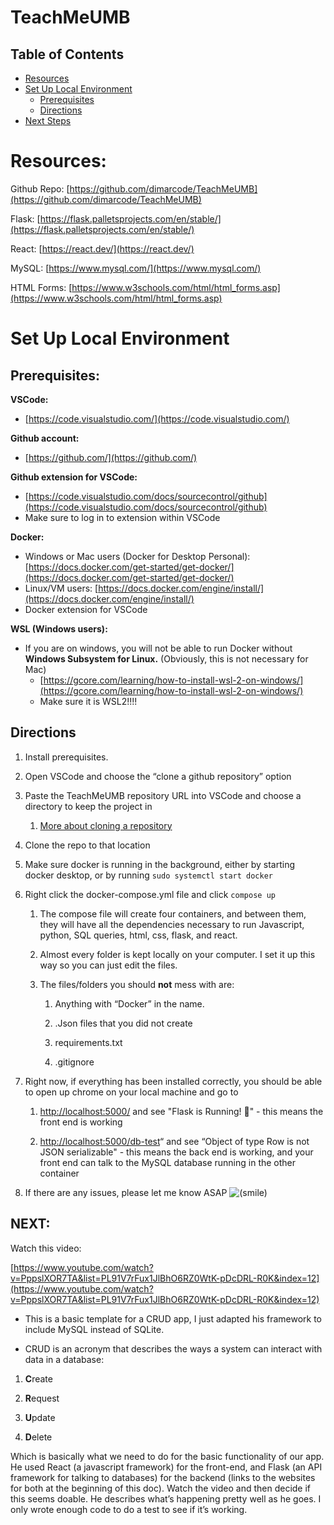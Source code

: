 
# TeachMeUMB

## Table of Contents
- [Resources](https://github.com/dimarcode/TeachMeUMB/new/main?filename=README.md#resources)
- [Set Up Local Environment](https://github.com/dimarcode/TeachMeUMB/new/main?filename=README.md#set-up-local-environment)
	- [Prerequisites](https://github.com/dimarcode/TeachMeUMB/new/main?filename=README.md#prerequisites)
	- [Directions](https://github.com/dimarcode/TeachMeUMB/new/main?filename=README.md#directions)
- [Next Steps](https://github.com/dimarcode/TeachMeUMB/new/main?filename=README.md#next-steps)
# Resources:

Github Repo: [https://github.com/dimarcode/TeachMeUMB](https://github.com/dimarcode/TeachMeUMB)

Flask: [https://flask.palletsprojects.com/en/stable/](https://flask.palletsprojects.com/en/stable/)

React: [https://react.dev/](https://react.dev/)

MySQL: [https://www.mysql.com/](https://www.mysql.com/)

HTML Forms: [https://www.w3schools.com/html/html_forms.asp](https://www.w3schools.com/html/html_forms.asp)

# Set Up Local Environment
## Prerequisites:

**VSCode:**
- [https://code.visualstudio.com/](https://code.visualstudio.com/)
    
**Github account:**
- [https://github.com/](https://github.com/)
    
**Github extension for VSCode:**
- [https://code.visualstudio.com/docs/sourcecontrol/github](https://code.visualstudio.com/docs/sourcecontrol/github)
- Make sure to log in to extension within VSCode
    
**Docker:**
- Windows or Mac users (Docker for Desktop Personal): [https://docs.docker.com/get-started/get-docker/](https://docs.docker.com/get-started/get-docker/)
- Linux/VM users: [https://docs.docker.com/engine/install/](https://docs.docker.com/engine/install/)
- Docker extension for VSCode
    
**WSL (Windows users):**
- If you are on windows, you will not be able to run Docker without **Windows Subsystem for Linux.** (Obviously, this is not necessary for Mac)
    - [https://gcore.com/learning/how-to-install-wsl-2-on-windows/](https://gcore.com/learning/how-to-install-wsl-2-on-windows/)
    - Make sure it is WSL2!!!!
        
## Directions

1. Install prerequisites.
    
2. Open VSCode and choose the “clone a github repository” option
    
3. Paste the TeachMeUMB repository URL into VSCode and choose a directory to keep the project in
    
    1. [More about cloning a repository](https://code.visualstudio.com/docs/sourcecontrol/overview)
        
4. Clone the repo to that location
    
5. Make sure docker is running in the background, either by starting docker desktop, or by running `sudo systemctl start docker`
    
6. Right click the docker-compose.yml file and click `compose up`
    
    1. The compose file will create four containers, and between them, they will have all the dependencies necessary to run Javascript, python, SQL queries, html, css, flask, and react.
        
    2. Almost every folder is kept locally on your computer. I set it up this way so you can just edit the files.
        
    3. The files/folders you should **not** mess with are:
        
        1. Anything with “Docker” in the name.
            
        2. .Json files that you did not create
            
        3. requirements.txt
            
        4. .gitignore
            
7. Right now, if everything has been installed correctly, you should be able to open up chrome on your local machine and go to
    
    1. [http://localhost:5000/](http://localhost:5000/) and see "Flask is Running! 🚀" - this means the front end is working
        
    2. [http://localhost:5000/db-test](http://localhost:5000/db-test)“ and see “Object of type Row is not JSON serializable" - this means the back end is working, and your front end can talk to the MySQL database running in the other container
        
8. If there are any issues, please let me know ASAP ![(smile)](https://umb-capstone.atlassian.net/wiki/s/2089941738/6452/9284258a473d8a1043657188f7dc7de0057f64a0/_/images/icons/emoticons/smile.png "(smile)")
    
## NEXT:

Watch this video:

[https://www.youtube.com/watch?v=PppslXOR7TA&list=PL91V7rFux1JlBhO6RZ0WtK-pDcDRL-R0K&index=12](https://www.youtube.com/watch?v=PppslXOR7TA&list=PL91V7rFux1JlBhO6RZ0WtK-pDcDRL-R0K&index=12)

- This is a basic template for a CRUD app, I just adapted his framework to include MySQL instead of SQLite.
    
- CRUD is an acronym that describes the ways a system can interact with data in a database:
    

1. **C**reate
    
2. **R**equest
    
3. **U**pdate
    
4. **D**elete
    

Which is basically what we need to do for the basic functionality of our app. He used React (a javascript framework) for the front-end, and Flask (an API framework for talking to databases) for the backend (links to the websites for both at the beginning of this doc). Watch the video and then decide if this seems doable. He describes what’s happening pretty well as he goes. I only wrote enough code to do a test to see if it’s working.
